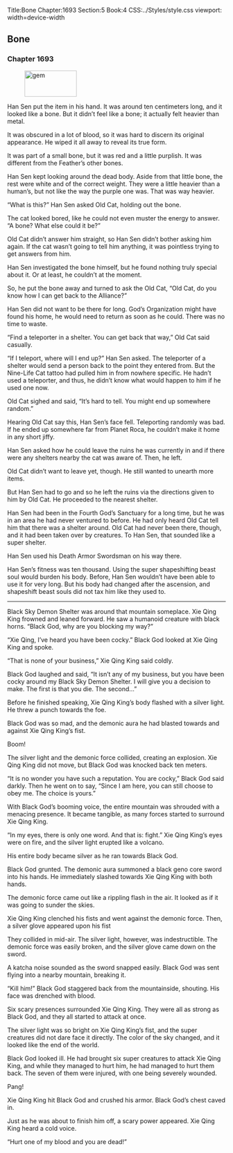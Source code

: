Title:Bone 
Chapter:1693 
Section:5 
Book:4 
CSS:../Styles/style.css 
viewport: width=device-width
  
## Bone
### Chapter 1693
  
<figure>
	<img src="../Images/gem.gif" alt="gem" id="gem" width="120" height="60" />
</figure>
  

  
Han Sen put the item in his hand. It was around ten centimeters long, and it looked like a bone. But it didn’t feel like a bone; it actually felt heavier than metal.

It was obscured in a lot of blood, so it was hard to discern its original appearance. He wiped it all away to reveal its true form.

It was part of a small bone, but it was red and a little purplish. It was different from the Feather’s other bones.

Han Sen kept looking around the dead body. Aside from that little bone, the rest were white and of the correct weight. They were a little heavier than a human’s, but not like the way the purple one was. That was way heavier.

“What is this?” Han Sen asked Old Cat, holding out the bone.

The cat looked bored, like he could not even muster the energy to answer. “A bone? What else could it be?”

Old Cat didn’t answer him straight, so Han Sen didn’t bother asking him again. If the cat wasn’t going to tell him anything, it was pointless trying to get answers from him.

Han Sen investigated the bone himself, but he found nothing truly special about it. Or at least, he couldn’t at the moment.

So, he put the bone away and turned to ask the Old Cat, “Old Cat, do you know how I can get back to the Alliance?”

Han Sen did not want to be there for long. God’s Organization might have found his home, he would need to return as soon as he could. There was no time to waste.

“Find a teleporter in a shelter. You can get back that way,” Old Cat said casually.

“If I teleport, where will I end up?” Han Sen asked. The teleporter of a shelter would send a person back to the point they entered from. But the Nine-Life Cat tattoo had pulled him in from nowhere specific. He hadn’t used a teleporter, and thus, he didn’t know what would happen to him if he used one now.

Old Cat sighed and said, “It’s hard to tell. You might end up somewhere random.”

Hearing Old Cat say this, Han Sen’s face fell. Teleporting randomly was bad. If he ended up somewhere far from Planet Roca, he couldn’t make it home in any short jiffy.

Han Sen asked how he could leave the ruins he was currently in and if there were any shelters nearby the cat was aware of. Then, he left.

Old Cat didn’t want to leave yet, though. He still wanted to unearth more items.

But Han Sen had to go and so he left the ruins via the directions given to him by Old Cat. He proceeded to the nearest shelter.

Han Sen had been in the Fourth God’s Sanctuary for a long time, but he was in an area he had never ventured to before. He had only heard Old Cat tell him that there was a shelter around. Old Cat had never been there, though, and it had been taken over by creatures. To Han Sen, that sounded like a super shelter.

Han Sen used his Death Armor Swordsman on his way there.

Han Sen’s fitness was ten thousand. Using the super shapeshifting beast soul would burden his body. Before, Han Sen wouldn’t have been able to use it for very long. But his body had changed after the ascension, and shapeshift beast souls did not tax him like they used to.

***

Black Sky Demon Shelter was around that mountain someplace. Xie Qing King frowned and leaned forward. He saw a humanoid creature with black horns. “Black God, why are you blocking my way?”

“Xie Qing, I’ve heard you have been cocky.” Black God looked at Xie Qing King and spoke.

“That is none of your business,” Xie Qing King said coldly.

Black God laughed and said, “It isn’t any of my business, but you have been cocky around my Black Sky Demon Shelter. I will give you a decision to make. The first is that you die. The second…”

Before he finished speaking, Xie Qing King’s body flashed with a silver light. He threw a punch towards the foe.

Black God was so mad, and the demonic aura he had blasted towards and against Xie Qing King’s fist.

Boom!

The silver light and the demonic force collided, creating an explosion. Xie Qing King did not move, but Black God was knocked back ten meters.

“It is no wonder you have such a reputation. You are cocky,” Black God said darkly. Then he went on to say, “Since I am here, you can still choose to obey me. The choice is yours.”

With Black God’s booming voice, the entire mountain was shrouded with a menacing presence. It became tangible, as many forces started to surround Xie Qing King.

“In my eyes, there is only one word. And that is: fight.” Xie Qing King’s eyes were on fire, and the silver light erupted like a volcano.

His entire body became silver as he ran towards Black God.

Black God grunted. The demonic aura summoned a black geno core sword into his hands. He immediately slashed towards Xie Qing King with both hands.

The demonic force came out like a rippling flash in the air. It looked as if it was going to sunder the skies.

Xie Qing King clenched his fists and went against the demonic force. Then, a silver glove appeared upon his fist

They collided in mid-air. The silver light, however, was indestructible. The demonic force was easily broken, and the silver glove came down on the sword.

A katcha noise sounded as the sword snapped easily. Black God was sent flying into a nearby mountain, breaking it.

“Kill him!” Black God staggered back from the mountainside, shouting. His face was drenched with blood.

Six scary presences surrounded Xie Qing King. They were all as strong as Black God, and they all started to attack at once.

The silver light was so bright on Xie Qing King’s fist, and the super creatures did not dare face it directly. The color of the sky changed, and it looked like the end of the world.

Black God looked ill. He had brought six super creatures to attack Xie Qing King, and while they managed to hurt him, he had managed to hurt them back. The seven of them were injured, with one being severely wounded.

Pang!

Xie Qing King hit Black God and crushed his armor. Black God’s chest caved in.

Just as he was about to finish him off, a scary power appeared. Xie Qing King heard a cold voice.

“Hurt one of my blood and you are dead!”